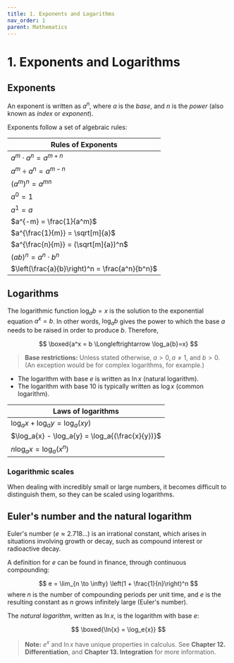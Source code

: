 ```yaml
---
title: 1. Exponents and Logarithms
nav_order: 1
parent: Mathematics
---
```

# 1. Exponents and Logarithms

## Exponents

An exponent is written as $a^n$, where $a$ is the *base*, and $n$ is the *power* (also known as *index* or *exponent*).

Exponents follow a set of algebraic rules:

| **Rules of Exponents**                         |
| ---------------------------------------------- |
| $a^m \cdot a^n = a^{m+n}$                      |
| $a^m \div a^n = a^{m-n}$                       |
| $(a^m)^n = a^{mn}$                             |
| $a^0 = 1$                                      |
| $a^1 = a$                                      |
| $a^{-m} = \frac{1}{a^m}$                       |
| $a^{\frac{1}{m}} = \sqrt[m]{a}$                |
| $a^{\frac{n}{m}} = (\sqrt[m]{a})^n$            |
| $(ab)^n = a^n \cdot b^n$                       |
| $\left(\frac{a}{b}\right)^n = \frac{a^n}{b^n}$ |

## Logarithms

The logarithmic function $\log_ab=x$ is the solution to the exponential equation $a^x=b$. In other words, $\log_a{b}$ gives the power to which the base $a$ needs to be raised in order to produce $b$. Therefore,

$$
\boxed{a^x = b \Longleftrightarrow \log_a{b}=x}
$$

> **Base restrictions:** Unless stated otherwise, $a>0, a\neq 1$, and $b>0$. (An exception would be for complex logarithms, for example.)

- The logarithm with base $e$ is written as $\ln{x}$ (natural logarithm).
- The logarithm with base $10$ is typically written as $\log{x}$ (common logarithm).

| **Laws of logarithms**                          |
| ----------------------------------------------- |
| $\log_a{x} + \log_a{y} = \log_a{(xy)}$          |
| $\log_a{x} - \log_a{y} = \log_a{(\frac{x}{y})}$ |
| $n \log_a{x} = \log_a{(x^n)}$                   |

### Logarithmic scales
When dealing with incredibly small or large numbers, it becomes difficult to distinguish them, so they can be scaled using logarithms.

## Euler's number and the natural logarithm

Euler's number ($e \approx 2.718\dots$) is an irrational constant, which arises in situations involving growth or decay, such as compound interest or radioactive decay.

A definition for $e$ can be found in finance, through continuous compounding:

$$
e = \lim_{n \to \infty} \left(1 + \frac{1}{n}\right)^n
$$
where $n$ is the number of compounding periods per unit time, and $e$ is the resulting constant as $n$ grows infinitely large (Euler's number).

The *natural logarithm*, written as $\ln{x}$, is the logarithm with base $e$:

$$
\boxed{\ln{x} = \log_e{x}}
$$

> **Note:** $e^x$ and $\ln{x}$ have unique properties in calculus. See **Chapter 12. Differentiation**, and **Chapter 13. Integration** for more information.